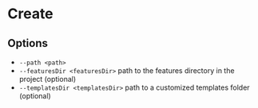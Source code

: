 # Create

## Options

- `--path <path>`
- `--featuresDir <featuresDir>` path to the features directory in the project (optional)
- `--templatesDir <templatesDir>` path to a customized templates folder (optional)
